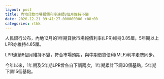 ```yaml
---
layout: post
title: 內地貸款市場報價利率連續8個月維持不變
date: 2020-12-21 09:41:27.000000000 +08:00
categories: rthk
---
```


人民銀行公布，內地12月的1年期貸款市場報價利率(LPR)維持3.85厘，5年期以上LPR亦維持4.65厘。

LPR連續8個月維持不變，符合市場預期，與中期借貸便利(MLF)利率走勢同步。

今年以來，1年期及5年期LPR曾各自下調兩次，1年期累計下調30個基點，5年期下調15個基點。
